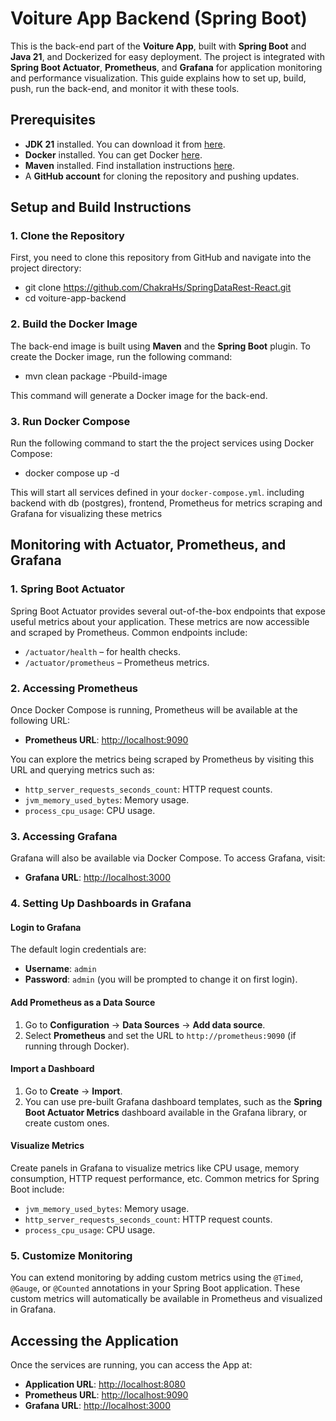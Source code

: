 # Voiture App Backend (Spring Boot)

This is the back-end part of the **Voiture App**, built with **Spring Boot** and **Java 21**, and Dockerized for easy deployment. The project is integrated with **Spring Boot Actuator**, **Prometheus**, and **Grafana** for application monitoring and performance visualization. This guide explains how to set up, build, push, run the back-end, and monitor it with these tools.

## Prerequisites

- **JDK 21** installed. You can download it from [here](https://www.oracle.com/java/technologies/javase/jdk21-archive-downloads.html).
- **Docker** installed. You can get Docker [here](https://www.docker.com/get-started).
- **Maven** installed. Find installation instructions [here](https://maven.apache.org/install.html).
- A **GitHub account** for cloning the repository and pushing updates.
  
## Setup and Build Instructions

### 1. Clone the Repository

   First, you need to clone this repository from GitHub and navigate into the project directory:
   
   - git clone https://github.com/ChakraHs/SpringDataRest-React.git
   - cd voiture-app-backend

### 2. Build the Docker Image

The back-end image is built using **Maven** and the **Spring Boot** plugin. To create the Docker image, run the following command:

- mvn clean package -Pbuild-image

This command will generate a Docker image for the back-end.

### 3. Run Docker Compose

Run the following command to start the the project services using Docker Compose:

- docker compose up -d

This will start all services defined in your `docker-compose.yml`. including backend with db (postgres), frontend, Prometheus for metrics scraping and Grafana for visualizing these metrics

## Monitoring with Actuator, Prometheus, and Grafana

### 1. Spring Boot Actuator

Spring Boot Actuator provides several out-of-the-box endpoints that expose useful metrics about your application. These metrics are now accessible and scraped by Prometheus. Common endpoints include:

- `/actuator/health` – for health checks.
- `/actuator/prometheus` – Prometheus metrics.

### 2. Accessing Prometheus

Once Docker Compose is running, Prometheus will be available at the following URL:

- **Prometheus URL**: [http://localhost:9090](http://localhost:9090)

You can explore the metrics being scraped by Prometheus by visiting this URL and querying metrics such as:

- `http_server_requests_seconds_count`: HTTP request counts.
- `jvm_memory_used_bytes`: Memory usage.
- `process_cpu_usage`: CPU usage.

### 3. Accessing Grafana

Grafana will also be available via Docker Compose. To access Grafana, visit:

- **Grafana URL**: [http://localhost:3000](http://localhost:3000)

### 4. Setting Up Dashboards in Grafana

#### Login to Grafana

The default login credentials are:

- **Username**: `admin`
- **Password**: `admin` (you will be prompted to change it on first login).

#### Add Prometheus as a Data Source

1. Go to **Configuration** -> **Data Sources** -> **Add data source**.
2. Select **Prometheus** and set the URL to `http://prometheus:9090` (if running through Docker).

#### Import a Dashboard

1. Go to **Create** -> **Import**.
2. You can use pre-built Grafana dashboard templates, such as the **Spring Boot Actuator Metrics** dashboard available in the Grafana library, or create custom ones.

#### Visualize Metrics

Create panels in Grafana to visualize metrics like CPU usage, memory consumption, HTTP request performance, etc. Common metrics for Spring Boot include:

- `jvm_memory_used_bytes`: Memory usage.
- `http_server_requests_seconds_count`: HTTP request counts.
- `process_cpu_usage`: CPU usage.

### 5. Customize Monitoring

You can extend monitoring by adding custom metrics using the `@Timed`, `@Gauge`, or `@Counted` annotations in your Spring Boot application. These custom metrics will automatically be available in Prometheus and visualized in Grafana.

## Accessing the Application

Once the services are running, you can access the App at:

- **Application URL**: [http://localhost:8080](http://localhost:8080)
- **Prometheus URL**: [http://localhost:9090](http://localhost:9090)
- **Grafana URL**: [http://localhost:3000](http://localhost:3000)





